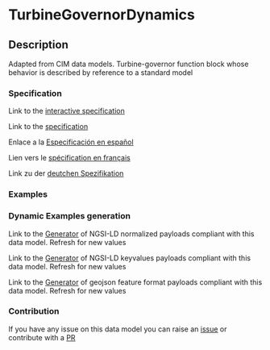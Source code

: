 # TurbineGovernorDynamics

## Description 

Adapted from CIM data models. Turbine-governor function block whose behavior is described by reference to a standard model
### Specification

Link to the [interactive specification](https://swagger.lab.fiware.org/?url=https://smart-data-models.github.io/dataModel.EnergyCIM/TurbineGovernorDynamics/swagger.yaml)

Link to the [specification](https://smart-data-models.github.io/dataModel.EnergyCIM/TurbineGovernorDynamics/doc/spec.md)

Enlace a la [Especificación en español](https://smart-data-models.github.io/dataModel.EnergyCIM/TurbineGovernorDynamics/doc/spec_ES.md)

Lien vers le [spécification en français](https://smart-data-models.github.io/dataModel.EnergyCIM/TurbineGovernorDynamics/doc/spec_FR.md)

Link zu der [deutchen Spezifikation](https://smart-data-models.github.io/dataModel.EnergyCIM/TurbineGovernorDynamics/doc/spec_DE.md)
### Examples
### Dynamic Examples generation

Link to the [Generator](https://smartdatamodels.org/extra/ngsi-ld_generator_v0.92.php?schemaUrl=https://raw.githubusercontent.com/smart-data-models/dataModel.EnergyCIM/master/TurbineGovernorDynamics/schema.json&email=info@smartdatamodels.org) of NGSI-LD normalized payloads compliant with this data model. Refresh for new values

Link to the [Generator](https://smartdatamodels.org/extra/ngsi-ld_generator_keyvalues_v0.92.php?schemaUrl=https://raw.githubusercontent.com/smart-data-models/dataModel.EnergyCIM/master/TurbineGovernorDynamics/schema.json&email=info@smartdatamodels.org) of NGSI-LD keyvalues payloads compliant with this data model. Refresh for new values

Link to the [Generator](https://smartdatamodels.org/extra/geojson_features_generator_v1.0.php?schemaUrl=https://raw.githubusercontent.com/smart-data-models/dataModel.EnergyCIM/master/TurbineGovernorDynamics/schema.json&email=info@smartdatamodels.org) of geojson feature format payloads compliant with this data model. Refresh for new values
### Contribution

 If you have any issue on this data model you can raise an [issue](https://github.com/smart-data-models/dataModel.EnergyCIM/issues)  or contribute with a [PR](https://github.com/smart-data-models/dataModel.EnergyCIM/pulls)